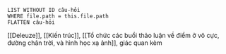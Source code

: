 ```dataview
LIST WITHOUT ID câu-hỏi
WHERE file.path = this.file.path
FLATTEN câu-hỏi
```
[[Deleuze]], [[Kiến trúc]], 
[[Tổ chức các buổi thảo luận về điểm ở vô cực, đường chân trời, và hình học xạ ảnh]], giác quan kèm